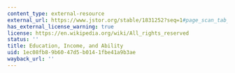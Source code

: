 ```yaml
---
content_type: external-resource
external_url: https://www.jstor.org/stable/1831252?seq=1#page_scan_tab_contents
has_external_license_warning: true
license: https://en.wikipedia.org/wiki/All_rights_reserved
status: ''
title: Education, Income, and Ability
uid: 1ec08fb8-9b60-47d5-b014-1fbe41a9b3ae
wayback_url: ''
---
```

